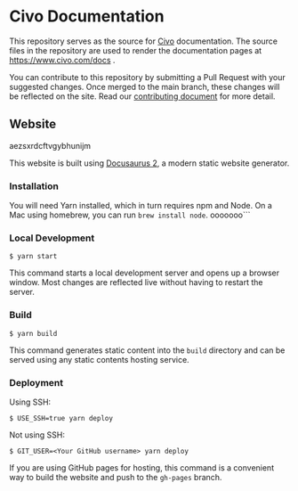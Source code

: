 # Civo Documentation


This repository serves as the source for [Civo](https://www.civo.com) documentation. The source files in the repository are used to render the documentation pages at https://www.civo.com/docs .

You can contribute to this repository by submitting a Pull Request with your suggested changes. Once merged to the main branch, these changes will be reflected on the site. Read our [contributing document](CONTRIBUTING.md) for more detail.

## Website
aezsxrdcftvgybhunijm

This website is built using [Docusaurus 2](https://docusaurus.io/), a modern static website generator.

### Installation

You will need Yarn installed, which in turn requires npm and Node. On a Mac using homebrew, you can run `brew install node`.
ooooooo```

### Local Development

```console
$ yarn start
```

This command starts a local development server and opens up a browser window. Most changes are reflected live without having to restart the server.

### Build

```console
$ yarn build
```

This command generates static content into the `build` directory and can be served using any static contents hosting service.

### Deployment

Using SSH:

```console
$ USE_SSH=true yarn deploy
```

Not using SSH:

```console
$ GIT_USER=<Your GitHub username> yarn deploy
```

If you are using GitHub pages for hosting, this command is a convenient way to build the website and push to the `gh-pages` branch.


